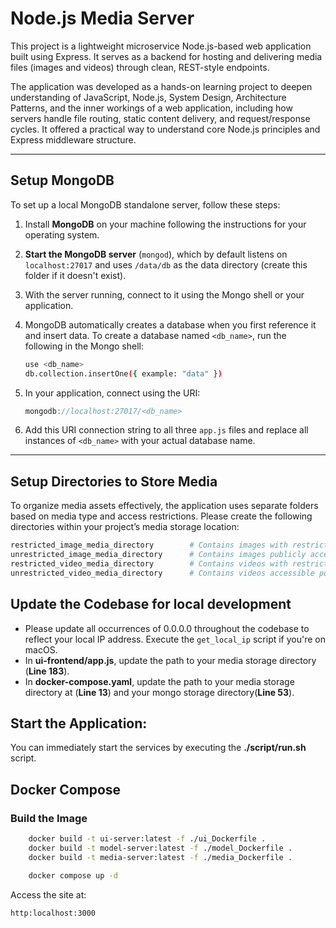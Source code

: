 # Node.js Media Server

This project is a lightweight microservice Node.js-based web application built using Express. It serves as a backend for hosting and delivering media files (images and videos) through clean, REST-style endpoints.

The application was developed as a hands-on learning project to deepen understanding of JavaScript, Node.js, System Design, Architecture Patterns, and the inner workings of a web application, including how servers handle file routing, static content delivery, and request/response cycles. It offered a practical way to understand core Node.js principles and Express middleware structure.

---

## Setup MongoDB

To set up a local MongoDB standalone server, follow these steps:

1. Install **MongoDB** on your machine following the instructions for your operating system.

2. **Start the MongoDB server** (`mongod`), which by default listens on `localhost:27017` and uses `/data/db` as the data directory (create this folder if it doesn't exist).

3. With the server running, connect to it using the Mongo shell or your application.

4. MongoDB automatically creates a database when you first reference it and insert data. To create a database named `<db_name>`, run the following in the Mongo shell:

    ```bash
    use <db_name>
    db.collection.insertOne({ example: "data" })
    ```

5. In your application, connect using the URI:

    ```js
    mongodb://localhost:27017/<db_name>
    ```

6. Add this URI connection string to all three `app.js` files and replace all instances of `<db_name>` with your actual database name.

---

## Setup Directories to Store Media

To organize media assets effectively, the application uses separate folders based on media type and access restrictions. Please create the following directories within your project’s media storage location:

```bash
restricted_image_media_directory        # Contains images with restricted access; may require authentication or special permissions
unrestricted_image_media_directory      # Contains images publicly accessible without restrictions
restricted_video_media_directory        # Contains videos with restricted access, protected similarly to restricted images
unrestricted_video_media_directory      # Contains videos accessible publicly without authentication
```
## Update the Codebase for local development
- Please update all occurrences of 0.0.0.0 throughout the codebase to reflect your local IP address. Execute the `get_local_ip` script if you're on macOS.
- In __ui-frontend/app.js__, update the path to your media storage directory (**Line 183**).
- In __docker-compose.yaml__, update the path to your media storage directory at (**Line 13**) and your mongo storage directory(**Line 53**).

## Start the Application:
You can immediately start the services by executing the __./script/run.sh__ script.

## Docker Compose
### Build the Image
```bash
    docker build -t ui-server:latest -f ./ui_Dockerfile .
    docker build -t model-server:latest -f ./model_Dockerfile .
    docker build -t media-server:latest -f ./media_Dockerfile .
```
```bash
    docker compose up -d
```
Access the site at: 
```arduino 
http:localhost:3000
```